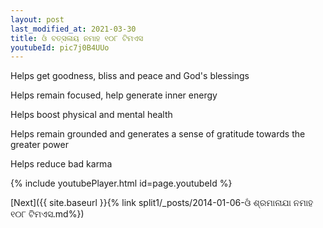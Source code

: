 ```yaml
---
layout: post
last_modified_at: 2021-03-30
title: ଓଁ ବତ୍ସଳାୟ ନମାହ ୧୦୮ ଟିମଏସ
youtubeId: pic7j0B4UUo
---
```

 
 
Helps get goodness, bliss and peace and God's blessings
 
Helps remain focused, help generate inner energy 
 
Helps boost physical and mental health 
 
Helps remain grounded and generates a sense of gratitude towards the greater power 
 
Helps reduce bad karma
 
 
 
 


{% include youtubePlayer.html id=page.youtubeId %}
 
[Next]({{ site.baseurl }}{% link  split1/_posts/2014-01-06-ଓଁ ଶ୍ରମାନାଯା ନମାହ ୧୦୮ ଟିମଏସ.md%})
 
